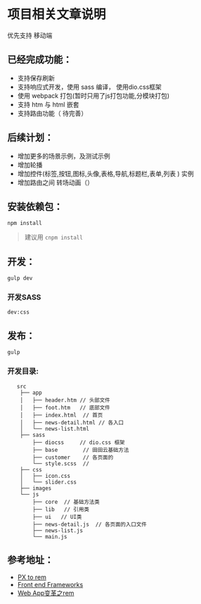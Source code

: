  
# 项目相关文章说明
优先支持 移动端

## 已经完成功能：
 
- 支持保存刷新
- 支持响应式开发，使用 sass 编译， 使用dio.css框架
- 使用 webpack 打包(暂时只用了js打包功能,分模块打包) 
- 支持 htm 与 html 嵌套
- 支持路由功能（ 待完善） 

## 后续计划：
- 增加更多的场景示例，及测试示例 
- 增加轮播
- 增加控件(标签,按钮,图标,头像,表格,导航,标题栏,表单,列表 ) 实例
- 增加路由之间 转场动画（）




## 安装依赖包：
`npm install`
> 建议用 ` cnpm install  `

## 开发：
`gulp dev`

### 开发SASS
`dev:css`

## 发布：
`gulp`


### 开发目录:

       src
        ├── app
        │   ├── header.htm // 头部文件
        │   ├── foot.htm   // 底部文件
        │   ├── index.html  // 首页 
        │   ├── news-detail.html // 各入口
        │   └── news-list.html
        ├── sass
            ├── diocss     // dio.css 框架
            ├── base        // 田田云基础方法
            ├── customer    // 各页面的
            └── style.scss  //     
        ├── css 
        │   ├── icon.css
        │   └── slider.css
        ├── images
        └── js
            ├── core  // 基础方法类
            ├── lib   // 引用类
            ├── ui   // UI类
            ├── news-detail.js  // 各页面的入口文件
            ├── news-list.js
            └── main.js
 

## 参考地址：
- [PX to rem ](http://mxd.tencent.com/wp-content/uploads/2014/11/rem.html)
- [Front end Frameworks](https://github.com/usablica/front-end-frameworks)
- [Web App变革之rem](https://isux.tencent.com/web-app-rem.html)
 
